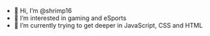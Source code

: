 - 👋 Hi, I’m @shrimp16
- 👀 I’m interested in gaming and eSports
- 🌱 I’m currently trying to get deeper in JavaScript, CSS and HTML

<!---
shrimp16/shrimp16 is a ✨ special ✨ repository because its `README.md` (this file) appears on your GitHub profile.
You can click the Preview link to take a look at your changes.
--->

